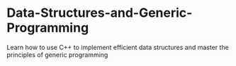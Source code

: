# Data-Structures-and-Generic-Programming
Learn how to use C++ to implement efficient data structures and master the principles of generic programming
